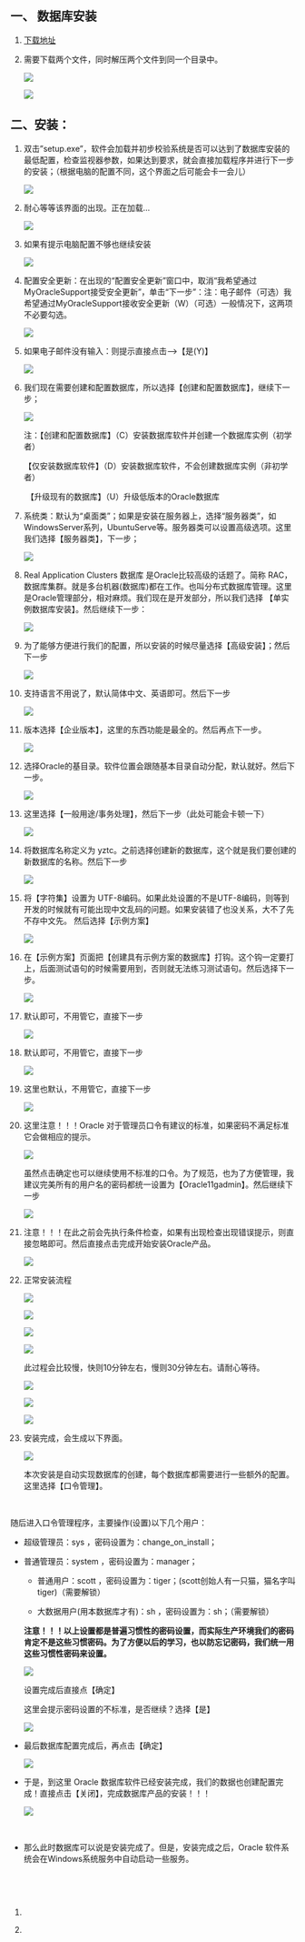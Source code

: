 ## 一、 数据库安装

1. [下载地址](http://www.oracle.com/technetwork/database/enterprise-edition/downloads/112010-win64soft-094461.html)

2. 需要下载两个文件，同时解压两个文件到同一个目录中。

   ![](http://ojx4zwltq.bkt.clouddn.com/17-3-9/51859779-file_1489061650112_17c69.png)

   ![](http://ojx4zwltq.bkt.clouddn.com/17-3-9/22932287-file_1489061680470_17cb5.png)

## 二、安装：

1. 双击”setup.exe”，软件会加载并初步校验系统是否可以达到了数据库安装的最低配置，检查监视器参数，如果达到要求，就会直接加载程序并进行下一步的安装；（根据电脑的配置不同，这个界面之后可能会卡一会儿）

   ![](http://ojx4zwltq.bkt.clouddn.com/17-3-7/14040680-file_1488889929447_15c0c.png)

2. 耐心等等该界面的出现。正在加载...

   ![](http://ojx4zwltq.bkt.clouddn.com/17-3-9/26450709-file_1489064319640_10324.png)

3. 如果有提示电脑配置不够也继续安装

   ![](http://ojx4zwltq.bkt.clouddn.com/17-3-9/56842167-file_1489064336059_1109c.png)

4. 配置安全更新：在出现的“配置安全更新”窗口中，取消“我希望通过MyOracleSupport接受安全更新”，单击“下一步”：注：电子邮件（可选）我希望通过MyOracleSupport接收安全更新（W）（可选）一般情况下，这两项不必要勾选。

   ![](http://ojx4zwltq.bkt.clouddn.com/17-3-9/13461401-file_1489064370891_d799.png)

5. 如果电子邮件没有输入：则提示直接点击—&gt;【是\(Y\)】

   ![](http://ojx4zwltq.bkt.clouddn.com/17-3-9/94213563-file_1489064611290_144e.png)

6. 我们现在需要创建和配置数据库，所以选择【创建和配置数据库】，继续下一步；

   ![](http://ojx4zwltq.bkt.clouddn.com/17-3-9/79334529-file_1489064671734_103ca.png)

   注：【创建和配置数据库】（C）安装数据库软件并创建一个数据库实例（初学者）

   ​ 【仅安装数据库软件】（D）安装数据库软件，不会创建数据库实例（非初学者）

   ​ 【升级现有的数据库】（U）升级低版本的Oracle数据库

7. 系统类：默认为“桌面类”；如果是安装在服务器上，选择“服务器类”，如WindowsServer系列，UbuntuServe等。服务器类可以设置高级选项。这里我们选择【服务器类】，下一步；

   ![](http://ojx4zwltq.bkt.clouddn.com/17-3-9/74043905-file_1489064863731_74c.png)

8. Real Application Clusters 数据库 是Oracle比较高级的话题了。简称 RAC，数据库集群。就是多台机器\(数据库\)都在工作。也叫分布式数据库管理。这里是Oracle管理部分，相对麻烦。我们现在是开发部分，所以我们选择 【单实例数据库安装】。然后继续下一步：

   ![](http://ojx4zwltq.bkt.clouddn.com/17-3-9/5789938-file_1489065033250_12119.png)

9. 为了能够方便进行我们的配置，所以安装的时候尽量选择【高级安装】；然后下一步

   ![](http://ojx4zwltq.bkt.clouddn.com/17-3-9/32631176-file_1489065424875_cfba.png)

10. 支持语言不用说了，默认简体中文、英语即可。然后下一步

    ![](http://ojx4zwltq.bkt.clouddn.com/17-3-9/66758725-file_1489065650665_9db7.png)

11. 版本选择【企业版本】，这里的东西功能是最全的。然后再点下一步。

    ![](http://ojx4zwltq.bkt.clouddn.com/17-3-9/57719596-file_1489065723697_1b1b.png)

12. 选择Oracle的基目录。软件位置会跟随基本目录自动分配，默认就好。然后下一步。

    ![](http://opzv089nq.bkt.clouddn.com/17-7-29/12008380.jpg)

13. 这里选择【一般用途/事务处理】，然后下一步（此处可能会卡顿一下）

    ![](http://ojx4zwltq.bkt.clouddn.com/17-3-9/31802428-file_1489066214819_15000.png)

14. 将数据库名称定义为 yztc。之前选择创建新的数据库，这个就是我们要创建的新数据库的名称。然后下一步

    ![](http://opzv089nq.bkt.clouddn.com/17-7-29/79376724.jpg)

15. 将【字符集】设置为 UTF-8编码。如果此处设置的不是UTF-8编码，则等到开发的时候就有可能出现中文乱码的问题。如果安装错了也没关系，大不了先不存中文先。 然后选择【示例方案】

    ![](http://ojx4zwltq.bkt.clouddn.com/17-3-9/68764636-file_1489066607411_2a93.png)

16. 在【示例方案】页面把【创建具有示例方案的数据库】打钩。这个钩一定要打上，后面测试语句的时候需要用到，否则就无法练习测试语句。然后选择下一步。

    ![](http://ojx4zwltq.bkt.clouddn.com/17-3-9/15783182-file_1489066792851_d531.png)

17. 默认即可，不用管它，直接下一步

    ![](http://ojx4zwltq.bkt.clouddn.com/17-3-9/90784129-file_1489066974392_6373.png)

18. 默认即可，不用管它，直接下一步

    ![](http://ojx4zwltq.bkt.clouddn.com/17-3-9/81995712-file_1489067008814_14fba.png)

19. 这里也默认，不用管它，直接下一步

    ![](http://ojx4zwltq.bkt.clouddn.com/17-3-9/59212612-file_1489067054234_4f4c.png)

20. 这里注意！！！Oracle 对于管理员口令有建议的标准，如果密码不满足标准它会做相应的提示。

    ![](http://ojx4zwltq.bkt.clouddn.com/17-3-9/21766130-file_1489067298305_1d35.png)

    虽然点击确定也可以继续使用不标准的口令。为了规范，也为了方便管理，我建议完美所有的用户名的密码都统一设置为【Oracle11gadmin】。然后继续下一步

    ![](http://ojx4zwltq.bkt.clouddn.com/17-3-9/60859601-file_1489067620924_cc05.png)

21. 注意！！！在此之前会先执行条件检查，如果有出现检查出现错误提示，则直接忽略即可。然后直接点击完成开始安装Oracle产品。

    ![](http://ojx4zwltq.bkt.clouddn.com/17-3-9/28998267-file_1489067669579_ad6.png)

22. 正常安装流程

    ![](http://ojx4zwltq.bkt.clouddn.com/17-3-9/80568958-file_1489067817308_92f3.png)

    ![](http://ojx4zwltq.bkt.clouddn.com/17-3-9/96610650-file_1489067837433_16a74.png)

    ![](http://ojx4zwltq.bkt.clouddn.com/17-3-9/27350151-file_1489067920776_4619.png)

    ![](http://ojx4zwltq.bkt.clouddn.com/17-3-9/25780898-file_1489067935924_3206.png)

    此过程会比较慢，快则10分钟左右，慢则30分钟左右。请耐心等待。

    ![](http://ojx4zwltq.bkt.clouddn.com/17-3-9/718077-file_1489067956024_122e7.png)

    ![](http://ojx4zwltq.bkt.clouddn.com/17-3-9/12427805-file_1489068061426_15fcb.png)

    ![](http://ojx4zwltq.bkt.clouddn.com/17-3-9/78660205-file_1489068087296_25.png)

23. 安装完成，会生成以下界面。

    ![](http://ojx4zwltq.bkt.clouddn.com/17-3-9/34093966-file_1489069198147_14c0d.png)

    本次安装是自动实现数据库的创建，每个数据库都需要进行一些额外的配置。这里选择【口令管理】。

    ​

随后进入口令管理程序，主要操作\(设置\)以下几个用户：

* 超级管理员：sys ，密码设置为：change\_on\_install；

* 普通管理员：system ，密码设置为：manager；

  * 普通用户：scott ，密码设置为：tiger；\(scott创始人有一只猫，猫名字叫tiger\)（需要解锁）

  * 大数据用户\(用本数据库才有\)：sh ，密码设置为：sh；（需要解锁）

  **注意！！！以上设置都是普遍习惯性的密码设置，而实际生产环境我们的密码肯定不是这些习惯密码。为了方便以后的学习，也以防忘记密码，我们统一用这些习惯性密码来设置。**

  ![](http://ojx4zwltq.bkt.clouddn.com/17-3-9/61238026-file_1489069783969_525b.png)

  设置完成后直接点【确定】

  这里会提示密码设置的不标准，是否继续？选择【是】

  ![](http://ojx4zwltq.bkt.clouddn.com/17-3-9/15522943-file_1489069915462_e438.png)

* 最后数据库配置完成后，再点击【确定】

  ![](http://ojx4zwltq.bkt.clouddn.com/17-3-9/99056283-file_1489069998545_5e69.png)

* 于是，到这里 Oracle 数据库软件已经安装完成，我们的数据也创建配置完成！直接点击【关闭】，完成数据库产品的安装！！！

  ![](http://ojx4zwltq.bkt.clouddn.com/17-3-9/46550508-file_1489070082972_10339.png)

  ​

* 那么此时数据库可以说是安装完成了。但是，安装完成之后，Oracle 软件系统会在Windows系统服务中自动启动一些服务。

​

​

1. ​

2. ​



